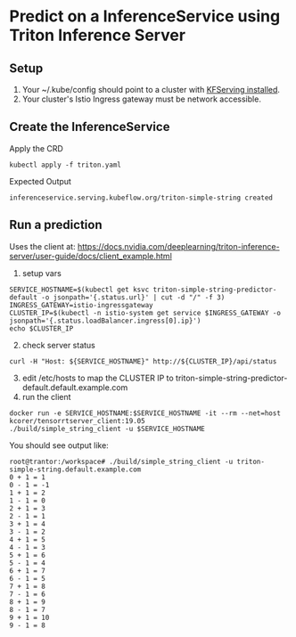 
# Predict on a InferenceService using Triton Inference Server
## Setup
1. Your ~/.kube/config should point to a cluster with [KFServing installed](https://github.com/kubeflow/kfserving/#install-kfserving).
2. Your cluster's Istio Ingress gateway must be network accessible.

## Create the InferenceService
Apply the CRD
```
kubectl apply -f triton.yaml 
```

Expected Output
```
inferenceservice.serving.kubeflow.org/triton-simple-string created
```

## Run a prediction
Uses the client at: https://docs.nvidia.com/deeplearning/triton-inference-server/user-guide/docs/client_example.html


1. setup vars

```
SERVICE_HOSTNAME=$(kubectl get ksvc triton-simple-string-predictor-default -o jsonpath='{.status.url}' | cut -d "/" -f 3)
INGRESS_GATEWAY=istio-ingressgateway
CLUSTER_IP=$(kubectl -n istio-system get service $INGRESS_GATEWAY -o jsonpath='{.status.loadBalancer.ingress[0].ip}')
echo $CLUSTER_IP
```
2. check server status
```
curl -H "Host: ${SERVICE_HOSTNAME}" http://${CLUSTER_IP}/api/status
```
3. edit /etc/hosts to map the CLUSTER IP to triton-simple-string-predictor-default.default.example.com
4. run the client
```
docker run -e SERVICE_HOSTNAME:$SERVICE_HOSTNAME -it --rm --net=host kcorer/tensorrtserver_client:19.05
./build/simple_string_client -u $SERVICE_HOSTNAME
```

You should see output like:
```
root@trantor:/workspace# ./build/simple_string_client -u triton-simple-string.default.example.com
0 + 1 = 1
0 - 1 = -1
1 + 1 = 2
1 - 1 = 0
2 + 1 = 3
2 - 1 = 1
3 + 1 = 4
3 - 1 = 2
4 + 1 = 5
4 - 1 = 3
5 + 1 = 6
5 - 1 = 4
6 + 1 = 7
6 - 1 = 5
7 + 1 = 8
7 - 1 = 6
8 + 1 = 9
8 - 1 = 7
9 + 1 = 10
9 - 1 = 8
```
